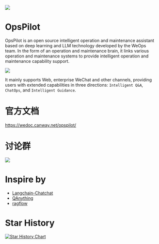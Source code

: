 <img src="https://wedoc.canway.net/imgs/img/嘉为蓝鲸.jpg" >

# OpsPilot

OpsPilot is an open source intelligent operation and maintenance assistant based on deep learning and LLM technology developed by the WeOps team. In the form of an operation and maintenance brain, it links various operation and maintenance systems to provide intelligent operation and maintenance capability support.


<img src="./support-files/images/main.jpg" >

It mainly supports Web, enterprise WeChat and other channels, providing users with extended capabilities in three directions: `Intelligent Q&A`, `ChatOps`, and `Intelligent Guidance`.

# 官方文档

https://wedoc.canway.net/opspilot/

# 讨论群

<img src="./support-files/images/wx.jpg" >

# Inspire by

* [Langchain-Chatchat](https://github.com/chatchat-space/Langchain-Chatchat)
* [QAnything](https://github.com/netease-youdao/QAnything)
* [ragflow](https://github.com/infiniflow/ragflow)

# Star History

[![Star History Chart](https://api.star-history.com/svg?repos=WeOps-Lab/OpsPilot&type=Date)](https://star-history.com/#WeOps-Lab/OpsPilot&Date)
